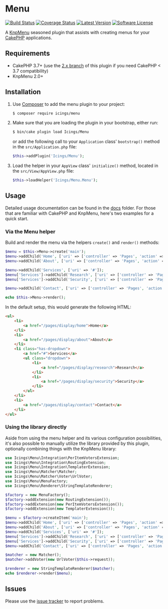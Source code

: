 # Menu

[![Build Status][ico-build]][link-build]
[![Coverage Status][ico-coverage]][link-coverage]
[![Latest Version][ico-version]][link-version]
[![Software License][ico-license]][link-license]

[ico-build]: https://img.shields.io/github/workflow/status/icings/menu/CI/3.x?style=flat-square
[ico-coverage]: https://img.shields.io/codecov/c/github/icings/menu/3.x.svg?style=flat-square
[ico-version]: https://img.shields.io/packagist/v/icings/menu.svg?style=flat-square&label=latest
[ico-license]: https://img.shields.io/badge/license-MIT-brightgreen.svg?style=flat-square

[link-build]: https://github.com/icings/menu/actions/workflows/ci.yml?query=branch%3A3.x
[link-travis]: https://travis-ci.org/icings/menu
[link-coverage]: https://codecov.io/github/icings/menu
[link-version]: https://packagist.org/packages/icings/menu
[link-license]: LICENSE.txt

A [KnpMenu](https://github.com/KnpLabs/KnpMenu) seasoned plugin that assists with creating menus for your
[CakePHP](https://cakephp.org) applications.


## Requirements

* CakePHP 3.7+ (use the [2.x branch](https://github.com/icings/menu/tree/2.x) of this plugin if you need CakePHP < 3.7
  compatibility)
* KnpMenu 2.0+


## Installation

1. Use [Composer](http://getcomposer.org) to add the menu plugin to your project:

   ```bash
   $ composer require icings/menu
   ```

2. Make sure that you are loading the plugin in your bootstrap, either run:

   ```bash
   $ bin/cake plugin load Icings/Menu
   ```

   or add the following call to your `Application` class' `bootstrap()` method in the `src/Application.php` file:

   ```php
   $this->addPlugin('Icings/Menu');
   ```

3. Load the helper in your `AppView` class' `initialize()` method, located in the `src/View/AppView.php` file:

   ```php
   $this->loadHelper('Icings/Menu.Menu');
   ```


## Usage

Detailed usage documentation can be found in the [docs](docs/index.md) folder. For those that are familiar with CakePHP
and KnpMenu, here's two examples for a quick start.

### Via the Menu helper

Build and render the menu via the helpers `create()` and `render()` methods:

```php
$menu = $this->Menu->create('main');
$menu->addChild('Home', ['uri' => ['controller' => 'Pages', 'action' => 'display', 'home']]);
$menu->addChild('About', ['uri' => ['controller' => 'Pages', 'action' => 'display', 'about']]);

$menu->addChild('Services', ['uri' => '#']);
$menu['Services']->addChild('Research', ['uri' => ['controller' => 'Pages', 'action' => 'display', 'research']]);
$menu['Services']->addChild('Security', ['uri' => ['controller' => 'Pages', 'action' => 'display', 'security']]);

$menu->addChild('Contact', ['uri' => ['controller' => 'Pages', 'action' => 'display', 'contact']]);

echo $this->Menu->render();
```

In the default setup, this would generate the following HTML:

```html
<ul>
    <li>
        <a href="/pages/display/home">Home</a>
    </li>
    <li>
        <a href="/pages/display/about">About</a>
    </li>
    <li class="has-dropdown">
        <a href="#">Services</a>
        <ul class="dropdown">
            <li>
                <a href="/pages/display/research">Research</a>
            </li>
            <li>
                <a href="/pages/display/security">Security</a>
            </li>
        </ul>
    </li>
    <li>
        <a href="/pages/display/contact">Contact</a>
    </li>
</ul>
```

### Using the library directly

Aside from using the menu helper and its various configuration possibilities, it's also possible to manually utilize
the library provided by this plugin, optionally combining things with the KnpMenu library:

```php
use Icings\Menu\Integration\PerItemVotersExtension;
use Icings\Menu\Integration\RoutingExtension;
use Icings\Menu\Integration\TemplaterExtension;
use Icings\Menu\Matcher\Matcher;
use Icings\Menu\Matcher\Voter\UrlVoter;
use Icings\Menu\MenuFactory;
use Icings\Menu\Renderer\StringTemplateRenderer;

$factory = new MenuFactory();
$factory->addExtension(new RoutingExtension());
$factory->addExtension(new PerItemVotersExtension());
$factory->addExtension(new TemplaterExtension());

$menu = $factory->createItem('main');
$menu->addChild('Home', ['uri' => ['controller' => 'Pages', 'action' => 'display', 'home']]);
$menu->addChild('About', ['uri' => ['controller' => 'Pages', 'action' => 'display', 'about']]);
$menu->addChild('Services', ['uri' => '#']);
$menu['Services']->addChild('Research', ['uri' => ['controller' => 'Pages', 'action' => 'display', 'research']]);
$menu['Services']->addChild('Security', ['uri' => ['controller' => 'Pages', 'action' => 'display', 'security']]);
$menu->addChild('Contact', ['uri' => ['controller' => 'Pages', 'action' => 'display', 'contact']]);

$matcher = new Matcher();
$matcher->addVoter(new UrlVoter($this->request));

$renderer = new StringTemplateRenderer($matcher);
echo $renderer->render($menu);
```


## Issues

Please use the [issue tracker](https://github.com/icings/menu/issues) to report problems.